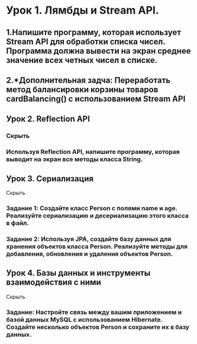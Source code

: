 # Урок 1. Лямбды и Stream API.
## 1.Напишите программу, которая использует Stream API для обработки списка чисел. Программа должна вывести на экран среднее значение всех четных чисел в списке.

## 2.*Дополнительная задча: Переработать метод балансировки корзины товаров cardBalancing() с использованием Stream API

## Урок 2. Reflection API
### Скрыть
### Используя Reflection API, напишите программу, которая выводит на экран все методы класса String.

## Урок 3. Сериализация
Скрыть
### Задание 1: Создайте класс Person с полями name и age. Реализуйте сериализацию и десериализацию этого класса в файл.

### Задание 2: Используя JPA, создайте базу данных для хранения объектов класса Person. Реализуйте методы для добавления, обновления и удаления объектов Person.

## Урок 4. Базы данных и инструменты взаимодействия с ними
Скрыть
### Задание: Настройте связь между вашим приложением и базой данных MySQL с использованием Hibernate. Создайте несколько объектов Person и сохраните их в базу данных.